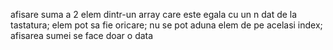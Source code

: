 afisare suma a 2 elem dintr-un array care este egala cu un n dat de la tastatura;
elem pot sa fie oricare;
nu se pot aduna elem de pe acelasi index;
afisarea sumei se face doar o data
